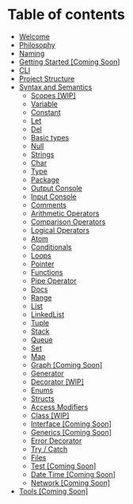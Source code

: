 # Table of contents

* [Welcome](README.md)
* [Philosophy](philosophy.md)
* [Naming](naming.md)
* [Getting Started \[Coming Soon\]](getting-started.md)
* [CLI](cli.md)
* [Project Structure](project-structure.md)
* [Syntax and Semantics](welcome/README.md)
  * [Scopes \[WIP\]](welcome/scopes-wip.md)
  * [Variable](welcome/variable-and-constant.md)
  * [Constant](welcome/constant.md)
  * [Let](welcome/let.md)
  * [Del](welcome/del.md)
  * [Basic types](welcome/basic-types.md)
  * [Null](welcome/null.md)
  * [Strings](welcome/strings.md)
  * [Char](welcome/char.md)
  * [Type](welcome/type.md)
  * [Package](welcome/package.md)
  * [Output Console](welcome/untitled.md)
  * [Input Console](welcome/input-console.md)
  * [Comments](welcome/comments.md)
  * [Arithmetic Operators](welcome/arithmetic-operators.md)
  * [Comparison Operators](welcome/comparison-operators.md)
  * [Logical Operators](welcome/logical-operators.md)
  * [Atom](welcome/symbol.md)
  * [Conditionals](welcome/conditionals.md)
  * [Loops](welcome/loops.md)
  * [Pointer](welcome/pointer.md)
  * [Functions](welcome/methods.md)
  * [Pipe Operator](welcome/pipe-operator.md)
  * [Docs](welcome/docs.md)
  * [Range](welcome/range.md)
  * [List](welcome/arrays.md)
  * [LinkedList](welcome/likedlist.md)
  * [Tuple](welcome/tuple.md)
  * [Stack](welcome/stack.md)
  * [Queue](welcome/queue.md)
  * [Set](welcome/set.md)
  * [Map](welcome/dictionary.md)
  * [Graph \[Coming Soon\]](welcome/graph.md)
  * [Generator](welcome/generator.md)
  * [Decorator \[WIP\]](welcome/decorator.md)
  * [Enums](welcome/enums.md)
  * [Structs](welcome/structs.md)
  * [Access Modifiers](welcome/access-modifiers.md)
  * [Class \[WIP\]](welcome/classes-and-objects.md)
  * [Interface \[Coming Soon\]](welcome/interface.md)
  * [Generics \[Coming Soon\]](welcome/generics.md)
  * [Error Decorator](welcome/error-decorator.md)
  * [Try / Catch](welcome/exceptions.md)
  * [Files](welcome/files.md)
  * [Test \[Coming Soon\]](welcome/test.md)
  * [Date Time \[Coming Soon\]](welcome/date-time.md)
  * [Network \[Coming Soon\]](welcome/network.md)
* [Tools \[Coming Soon\]](untitled.md)

